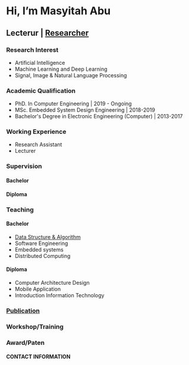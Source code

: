 # Hi, I’m Masyitah Abu
## Lecterur | [Researcher](https://github.com/masyitah-abu/Portfolio) 

### Research Interest
- Artificial Intelligence
- Machine Learning and Deep Learning
- Signal, Image & Natural Language Processing

### Academic Qualification
- PhD. In Computer Engineering | 2019 - Ongoing
- MSc. Embedded System Design Engineering | 2018-2019
- Bachelor's Degree in Electronic Engineering (Computer) | 2013-2017

### Working Experience 
- Research Assistant 
- Lecturer

### Supervision
#### Bachelor

#### Diploma

### Teaching
#### Bachelor
- [Data Structure & Algorithm](https://github.com/masyitah-abu/Data-Structure-and-Algorithm-in-Python)
- Software Engineering 
- Embedded systems
- Distributed Computing

#### Diploma
- Computer Architecture Design
- Mobile Application
- Introduction Information Technology

### [Publication](https://scholar.google.com/citations?user=IOKYoSMAAAAJ&hl=en)
### Workshop/Training
### Award/Paten


#### CONTACT INFORMATION



